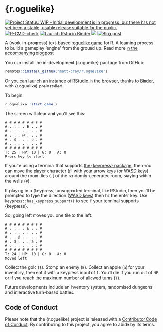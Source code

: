 
<!-- README.md is generated from README.Rmd. Please edit that file -->

# {r.oguelike}

<!-- badges: start -->

[![Project Status: WIP – Initial development is in progress, but there
has not yet been a stable, usable release suitable for the
public.](https://www.repostatus.org/badges/latest/wip.svg)](https://www.repostatus.org/#wip)
[![R-CMD-check](https://github.com/matt-dray/r.oguelike/workflows/R-CMD-check/badge.svg)](https://github.com/matt-dray/r.oguelike/actions)
[![Launch Rstudio
Binder](http://mybinder.org/badge_logo.svg)](https://mybinder.org/v2/gh/matt-dray/play-r.oguelike/main?urlpath=rstudio)
[![](https://img.shields.io/badge/@-...$..a....E...-black?style=flat&labelColor=white)](https://en.wikipedia.org/wiki/Roguelike)
[![Blog
post](https://img.shields.io/badge/rostrum.blog-post-008900?labelColor=000000&logo=data%3Aimage%2Fgif%3Bbase64%2CR0lGODlhEAAQAPEAAAAAABWCBAAAAAAAACH5BAlkAAIAIf8LTkVUU0NBUEUyLjADAQAAACwAAAAAEAAQAAAC55QkISIiEoQQQgghRBBCiCAIgiAIgiAIQiAIgSAIgiAIQiAIgRAEQiAQBAQCgUAQEAQEgYAgIAgIBAKBQBAQCAKBQEAgCAgEAoFAIAgEBAKBIBAQCAQCgUAgEAgCgUBAICAgICAgIBAgEBAgEBAgEBAgECAgICAgECAQIBAQIBAgECAgICAgICAgECAQECAQICAgICAgICAgEBAgEBAgEBAgICAgICAgECAQIBAQIBAgECAgICAgIBAgECAQECAQIBAgICAgIBAgIBAgEBAgECAgECAgICAgICAgECAgECAgQIAAAQIKAAAh%2BQQJZAACACwAAAAAEAAQAAAC55QkIiESIoQQQgghhAhCBCEIgiAIgiAIQiAIgSAIgiAIQiAIgRAEQiAQBAQCgUAQEAQEgYAgIAgIBAKBQBAQCAKBQEAgCAgEAoFAIAgEBAKBIBAQCAQCgUAgEAgCgUBAICAgICAgIBAgEBAgEBAgEBAgECAgICAgECAQIBAQIBAgECAgICAgICAgECAQECAQICAgICAgICAgEBAgEBAgEBAgICAgICAgECAQIBAQIBAgECAgICAgIBAgECAQECAQIBAgICAgIBAgIBAgEBAgECAgECAgICAgICAgECAgECAgQIAAAQIKAAA7)](https://www.rostrum.blog/2022/04/25/r.oguelike-dev/)
<!-- badges: end -->

A (work-in-progress) text-based [roguelike
game](https://en.wikipedia.org/wiki/Roguelike) for R. A learning process
to build a gameplay ‘engine’ from the ground up. Read more [in the
accompanying
blogpost](https://www.rostrum.blog/2022/04/25/r.oguelike-dev/).

You can install the in-development {r.oguelike} package from GitHub:

``` r
remotes::install_github("matt-dray/r.oguelike")
```

Or [you can launch an instance of RStudio in the
browser](https://mybinder.org/v2/gh/matt-dray/play-r.oguelike/main?urlpath=rstudio),
thanks to [Binder](https://mybinder.org/), with {r.oguelike}
preinstalled.

To begin:

``` r
r.oguelike::start_game()
```

The screen will clear and you’ll see this:

    # # # # # # # # # 
    # . . . . E . . # 
    # . . . . . . . # 
    # . . . @ . . . # 
    # . $ . . . a . # 
    # . . . . . . . # 
    # # # # # # # # # 
    T: 25 | HP: 10 | G: 0 | A: 0
    Press key to start

If you’re using a terminal that supports [the {keypress}
package](https://github.com/gaborcsardi/keypress), then you can move the
player character (`@`) with your arrow keys (or [WASD
keys](https://en.wikipedia.org/wiki/Arrow_keys#WASD_keys)) around the
room tiles (`.`) of the randomly-generated room, staying within the
walls (`#`).

If playing in a {keypress}-unsupported terminal, like RStudio, then
you’ll be prompted to type the direction ([WASD
keys](https://en.wikipedia.org/wiki/Arrow_keys#WASD_keys)) then hit the
enter key. Use `keypress::has_keypress_support()` to see if your
terminal supports {keypress}.

So, going left moves you one tile to the left:

    # # # # # # # # # 
    # . . . . E . . # 
    # . . . . . . . # 
    # . . @ . . . . # 
    # . $ . . . a . # 
    # . . . . . . . # 
    # # # # # # # # # 
    T: 24 | HP: 10 | G: 0 | A: 0
    Moved left

Collect the gold (`$`). Stomp an enemy (`E`). Collect an apple (`a`) for
your inventory, then eat it with a keypress input of `1`. You’ll die if
you run out of `HP` or if you reach the maximum number of allowed turns
(`T`).

Future developments include an inventory system, randomised dungeons and
interactive turn-based battles.

## Code of Conduct

Please note that the {r.oguelike} project is released with a
[Contributor Code of
Conduct](https://contributor-covenant.org/version/2/0/CODE_OF_CONDUCT.html).
By contributing to this project, you agree to abide by its terms.
